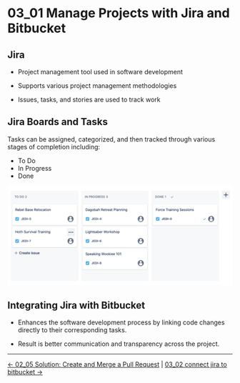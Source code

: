 # 03_01 Manage Projects with Jira and Bitbucket

## Jira

- Project management tool used in software development

- Supports various project management methodologies

- Issues, tasks, and stories are used to track work


## Jira Boards and Tasks

Tasks can be assigned, categorized, and then tracked through various stages of completion including:

- To Do
- In Progress
- Done

![Jira board with tasks](./images/SCR-20240301-pdbv.png)

## Integrating Jira with Bitbucket

- Enhances the software development process by linking code changes directly to their corresponding tasks.

- Result is better communication and transparency across the project.

<!-- FooterStart -->
---
[← 02_05 Solution: Create and Merge a Pull Request](../../ch2_working_with_branches_and_pull_requests/02_05_solution_create_and_merge_a_pull_request/README.md) | [03_02 connect jira to bitbucket →](../03_02_connect_jira_to_bitbucket/README.md)
<!-- FooterEnd -->
